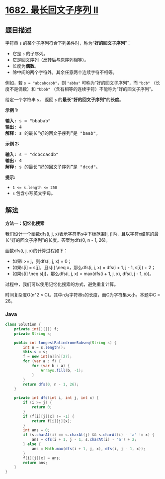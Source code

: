 # [1682. 最长回文子序列 II](https://leetcode.cn/problems/longest-palindromic-subsequence-ii)

## 题目描述

<p>字符串&nbsp;<code>s</code>&nbsp;的某个子序列符合下列条件时，称为“<strong>好的回文子序列</strong>”：</p>

<ul>
	<li>它是&nbsp;<code>s</code>&nbsp;的子序列。</li>
	<li>它是回文序列（反转后与原序列相等）。</li>
	<li>长度为<strong>偶数</strong>。</li>
	<li>除中间的两个字符外，其余任意两个连续字符不相等。</li>
</ul>

<p>例如，若&nbsp;<code>s = "abcabcabb"</code>，则&nbsp;<code>"abba"</code>&nbsp;可称为“好的回文子序列”，而&nbsp;<code>"bcb"</code>&nbsp;（长度不是偶数）和&nbsp;<code>"bbbb"</code>&nbsp;（含有相等的连续字符）不能称为“好的回文子序列”。</p>

<p>给定一个字符串&nbsp;<code>s</code>， 返回<em>&nbsp;</em><code>s</code>&nbsp;的<strong>最长“好的回文子序列”</strong>的<strong>长度</strong>。</p>

<p><strong>示例 1:</strong></p>

<pre>
<strong>输入:</strong> s = "bbabab"
<strong>输出:</strong> 4
<strong>解释:</strong> s 的最长“好的回文子序列”是 "baab"。
</pre>

<p><strong>示例 2:</strong></p>

<pre>
<strong>输入:</strong> s = "dcbccacdb"
<strong>输出:</strong> 4
<strong>解释:</strong> s 的最长“好的回文子序列”是 "dccd"。
</pre>

<p><strong>提示:</strong></p>

<ul>
	<li><code>1 &lt;= s.length &lt;= 250</code></li>
	<li><code>s</code>&nbsp;包含小写英文字母。</li>
</ul>

## 解法

**方法一：记忆化搜索**

我们设计一个函数dfs(i, j, x)表示字符串s中下标范围[i, j]内，且以字符x结尾的最长“好的回文子序列”的长度。答案为dfs(0, n - 1, 26)。

函数dfs(i, j, x)的计算过程如下：

-   如果i >= j，则dfs(i, j, x) = 0；
-   如果s[i] = s[j]，且s[i] \neq x，那么dfs(i, j, x) = dfs(i + 1, j - 1, s[i]) + 2；
-   如果s[i] \neq s[j]，那么dfs(i, j, x) = max(dfs(i + 1, j, x), dfs(i, j - 1, x))。

过程中，我们可以使用记忆化搜索的方式，避免重复计算。

时间复杂度O(n^2 × C)。其中n为字符串s的长度，而C为字符集大小。本题中C = 26。

### **Java**

```java
class Solution {
    private int[][][] f;
    private String s;

    public int longestPalindromeSubseq(String s) {
        int n = s.length();
        this.s = s;
        f = new int[n][n][27];
        for (var a : f) {
            for (var b : a) {
                Arrays.fill(b, -1);
            }
        }
        return dfs(0, n - 1, 26);
    }

    private int dfs(int i, int j, int x) {
        if (i >= j) {
            return 0;
        }
        if (f[i][j][x] != -1) {
            return f[i][j][x];
        }
        int ans = 0;
        if (s.charAt(i) == s.charAt(j) && s.charAt(i) - 'a' != x) {
            ans = dfs(i + 1, j - 1, s.charAt(i) - 'a') + 2;
        } else {
            ans = Math.max(dfs(i + 1, j, x), dfs(i, j - 1, x));
        }
        f[i][j][x] = ans;
        return ans;
    }
}
```
